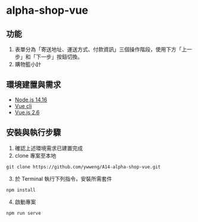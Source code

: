 # alpha-shop-vue

## 功能

1. 表單分為「寄送地址、運送方式、付款資訊」三個操作階段，使用下方「上一步」和「下一步」按鈕切換。
2. 購物籃小計

## 環境建置與需求

- [Node.js 14.16](https://nodejs.org/en/)
- [Vue cli](https://cli.vuejs.org/guide/)
- [Vue.js 2.6](https://cn.vuejs.org/v2/guide/installation.html)

## 安裝與執行步驟

1. 確認上述環境需求已建置完成
2. clone 專案至本地

```
git clone https://github.com/ywweng/A14-alpha-shop-vue.git
```

3. 於 Terminal 執行下列指令，安裝所需套件

```
npm install
```

4. 啟動專案

```
npm run serve
```

